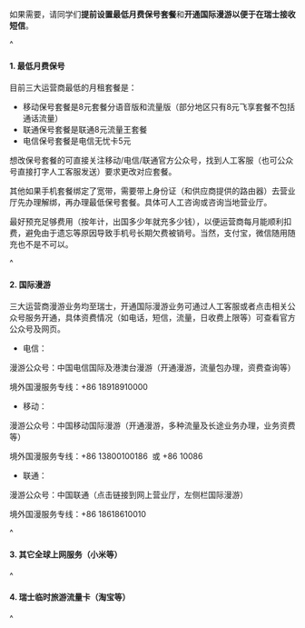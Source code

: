 如果需要，请同学们**提前设置最低月费保号套餐**和**开通国际漫游以便于在瑞士接收短信**。

^

#### **1. 最低月费保号**

目前三大运营商最低的月租套餐是：

* 移动保号套餐是8元套餐分语音版和流量版（部分地区只有8元飞享套餐不包括通话流量）
* 联通保号套餐是联通8元流量王套餐&#x20;
* 电信保号套餐是电信无忧卡5元

想改保号套餐的可直接关注移动/电信/联通官方公众号，找到人工客服（也可公众号直接打字人工客服发送）要求更改对应套餐。

其他如果手机套餐绑定了宽带，需要带上身份证（和供应商提供的路由器）去营业厅先办理解绑，再办理最低保号套餐。具体可人工咨询或咨询当地营业厅。

最好预充足够费用（按年计，出国多少年就充多少钱），以便运营商每月能顺利扣费，避免由于遗忘等原因导致手机号长期欠费被销号。当然，支付宝，微信随用随充也不是不可以。

^

#### **2. 国际漫游**

三大运营商漫游业务均至瑞士，开通国际漫游业务可通过人工客服或者点击相关公众号服务开通，具体资费情况（如电话，短信，流量，日收费上限等）可查看官方公众号及网页。

* 电信：

漫游公众号：中国电信国际及港澳台漫游（开通漫游，流量包办理，资费查询等）

境外国漫服务专线：+86 18918910000

* 移动：

漫游公众号：中国移动国际漫游（开通漫游，多种流量及长途业务办理，业务资费等）

境外国漫服务专线：+86 13800100186  或 +86 10086

* 联通：

漫游公众号：中国联通（点击链接到网上营业厅，左侧栏国际漫游）

境外国漫服务专线：+86 18618610010

^

#### **3. 其它全球上网服务（小米等**）

^

#### **4. 瑞士临时旅游流量卡（淘宝等**）

^
